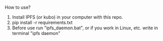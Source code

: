How to use?


1. Install IPFS (or kubo) in your computer with this repo.
2. pip install -r requirements.txt
3. Before use run "ipfs_daemon.bat", or if you work in Linux, etc. write in terminal "ipfs daemon"


